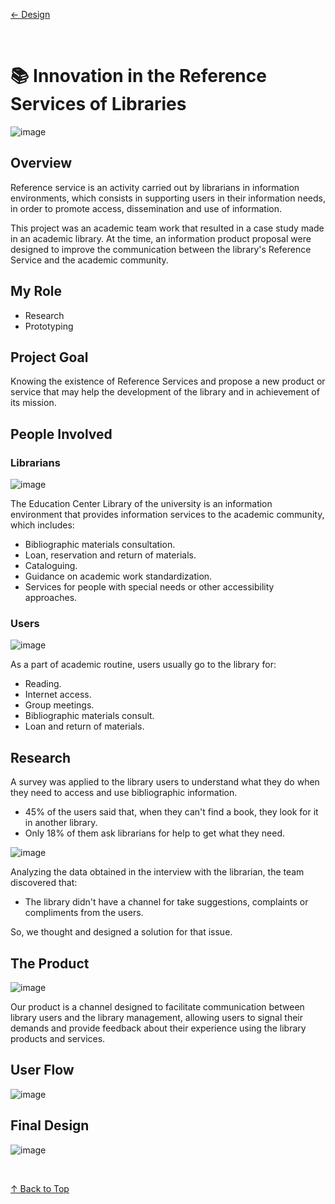 [← Design](/design/index)

<br>

# 📚 Innovation in the Reference Services of Libraries

![image](../library_app/img/library_thumbnail.png)

## Overview
Reference service is an activity carried out by librarians in information environments, which consists in supporting users in their information needs, in order to promote access, dissemination and use of information.

This project was an academic team work that resulted in a case study made in an academic library. At the time, an information product proposal were designed to improve the communication between the library's Reference Service and the academic community.

## My Role
- Research
- Prototyping

## Project Goal
Knowing the existence of Reference Services and propose a new product or service that may help the development of the library and in achievement of its mission.

## People Involved
### Librarians

![image](../library_app/img/library_librarian.png)

The Education Center Library of the university is an information environment that provides information services to the academic community, which includes:

- Bibliographic materials consultation.
- Loan, reservation and return of materials.
- Cataloguing.
- Guidance on academic work standardization.
- Services for people with special needs or other accessibility approaches.

### Users

![image](../library_app/img/library_users.png)

As a part of academic routine, users usually go to the library for:

- Reading.
- Internet access.
- Group meetings.
- Bibliographic materials consult.
- Loan and return of materials.

## Research
A survey was applied to the library users to understand what they do when they need to access and use bibliographic information.

- 45% of the users said that, when they can't find a book, they look for it in another library.
- Only 18% of them ask librarians for help to get what they need.

![image](../library_app/img/library_research.png)

Analyzing the data obtained in the interview with the librarian, the team discovered that:

- The library didn't have a channel for take suggestions, complaints or compliments from the users.

So, we thought and designed a solution for that issue.

## The Product
![image](../library_app/img/library_product.png)

Our product is a channel designed to facilitate communication between library users and the library management, allowing users to signal their demands and provide feedback about their experience using the library products and services.

## User Flow
![image](../library_app/img/library_userflow.png)

## Final Design
![image](../library_app/img/library_design.png)

<br>

[↑ Back to Top](index.md)
